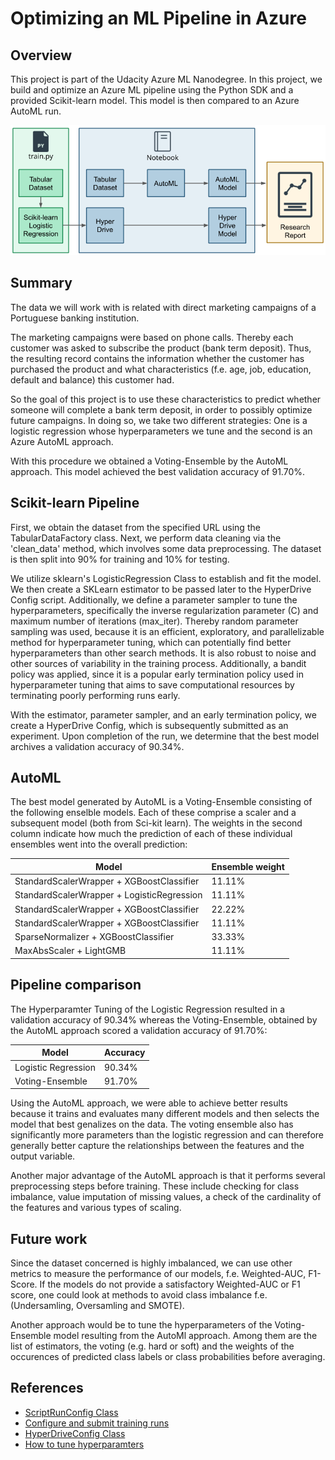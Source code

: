 # Optimizing an ML Pipeline in Azure

## Overview
This project is part of the Udacity Azure ML Nanodegree.
In this project, we build and optimize an Azure ML pipeline using the Python SDK and a provided Scikit-learn model.
This model is then compared to an Azure AutoML run.

![table](./assets/creating-and-optimizing-an-ml-pipeline.png)


## Summary

The data we will work with is related with direct marketing campaigns of a Portuguese banking institution.

The marketing campaigns were based on phone calls.
Thereby each customer was asked to subscribe the product (bank term deposit). 
Thus, the resulting record contains the information whether the customer has purchased the product and what characteristics (f.e. age, job, education, default and balance) this customer had.

So the goal of this project is to use these characteristics to predict whether someone will complete a bank term deposit,
in order to possibly optimize future campaigns.
In doing so, we take two different strategies: One is a logistic regression whose hyperparameters we tune and the second is an Azure AutoML approach.

With this procedure we obtained a Voting-Ensemble by the AutoML approach. This model achieved the best validation accuracy of 91.70%.

## Scikit-learn Pipeline

First, we obtain the dataset from the specified URL using the TabularDataFactory class. Next, we perform data cleaning via the 'clean_data' method,
which involves some data preprocessing. The dataset is then split into 90% for training and 10% for testing.

We utilize sklearn's LogisticRegression Class to establish and fit the model. We then create a SKLearn estimator to be passed later to the HyperDrive Config script.
Additionally, we define a parameter sampler to tune the hyperparameters, specifically the inverse regularization parameter (C) and maximum number of iterations (max_iter).
Thereby random parameter sampling was used, because it is an efficient, exploratory, and parallelizable method for hyperparameter tuning,
which can potentially find better hyperparameters than other search methods.
It is also robust to noise and other sources of variability in the training process.
Additionally, a bandit policy was applied, since it is a popular early termination policy used in hyperparameter tuning 
that aims to save computational resources by terminating poorly performing runs early.

With the estimator, parameter sampler, and an early termination policy, we create a HyperDrive Config, which is subsequently submitted as an experiment.
Upon completion of the run, we determine that the best model archives a validation accuracy of 90.34%.

## AutoML

The best model generated by AutoML is a Voting-Ensemble consisting of the following enselble models.
Each of these comprise a scaler and a subsequent model (both from Sci-kit learn).
The weights in the second column indicate how much the prediction of each of these individual ensembles went into the overall prediction:


| Model  | Ensemble weight |
| ------------- | ------------- |
| StandardScalerWrapper + XGBoostClassifier  | 11.11% |
| StandardScalerWrapper + LogisticRegression  | 11.11%  |
| StandardScalerWrapper + XGBoostClassifier  | 22.22%  |
| StandardScalerWrapper + XGBoostClassifier  | 11.11%  |
| SparseNormalizer + XGBoostClassifier  | 33.33%  |
| MaxAbsScaler + LightGMB  | 11.11%  |


## Pipeline comparison

The Hyperparamter Tuning of the Logistic Regression resulted in a validation accuracy of 90.34% whereas the Voting-Ensemble, obtained by the 
AutoML approach scored a validation accuracy of 91.70%: 

| Model  | Accuracy|
| ------------- | ------------- |
| Logistic Regression  | 90.34%  |
| Voting-Ensemble  | 91.70%  |

Using the AutoML approach, we were able to achieve better results because it trains and evaluates many different models and then selects the model that best genalizes on the data. 
The voting ensemble also has significantly more parameters than the logistic regression and can therefore generally better capture the relationships between the features and the output variable.

Another major advantage of the AutoML approach is that it performs several preprocessing steps before training.
These include checking for class imbalance, value imputation of missing values, a check of the cardinality of the features and various types of scaling.

## Future work

Since the dataset concerned is highly imbalanced, we can use other metrics to measure the performance of our models, f.e. Weighted-AUC, F1-Score.
If the models do not provide a satisfactory Weighted-AUC or F1 score, one could look at methods to avoid class imbalance f.e. (Undersamling, Oversamling and SMOTE). 

Another approach would be to tune the hyperparameters of the Voting-Ensemble model resulting from the AutoMl approach. 
Among them are the list of estimators, the voting (e.g. hard or soft) and the weights of the occurences of predicted class labels or class probabilities before averaging.

## References 
- [ScriptRunConfig Class](https://docs.microsoft.com/en-us/python/api/azureml-core/azureml.core.scriptrunconfig?view=azure-ml-py)
- [Configure and submit training runs](https://docs.microsoft.com/en-us/azure/machine-learning/how-to-set-up-training-targets)
- [HyperDriveConfig Class](https://docs.microsoft.com/en-us/python/api/azureml-train-core/azureml.train.hyperdrive.hyperdriveconfig?view=azure-ml-py)
- [How to tune hyperparamters](https://docs.microsoft.com/en-us/azure/machine-learning/how-to-tune-hyperparameters)
